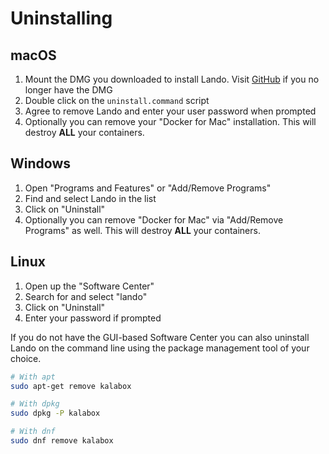 Uninstalling
============

macOS
-----

1. Mount the DMG you downloaded to install Lando. Visit [GitHub](https://github.com/kalabox/lando/releases) if you no longer have the DMG
2. Double click on the `uninstall.command` script
3. Agree to remove Lando and enter your user password when prompted
4. Optionally you can remove your "Docker for Mac" installation. This will destroy **ALL** your containers.

Windows
-------

1. Open "Programs and Features" or "Add/Remove Programs"
2. Find and select Lando in the list
3. Click on "Uninstall"
4. Optionally you can remove "Docker for Mac" via "Add/Remove Programs" as well. This will destroy **ALL** your containers.

Linux
-----

1. Open up the "Software Center"
2. Search for and select "lando"
3. Click on "Uninstall"
4. Enter your password if prompted

If you do not have the GUI-based Software Center you can also uninstall Lando on the command line using the package management tool of your choice.

```bash
# With apt
sudo apt-get remove kalabox

# With dpkg
sudo dpkg -P kalabox

# With dnf
sudo dnf remove kalabox
```
